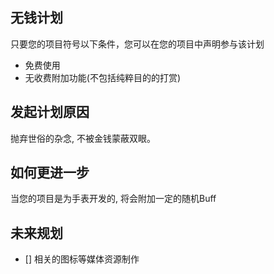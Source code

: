 ## 无钱计划

只要您的项目符号以下条件，您可以在您的项目中声明参与该计划

- 免费使用
- 无收费附加功能(不包括纯粹目的的打赏)

## 发起计划原因

抛弃世俗的杂念, 不被金钱蒙蔽双眼。

## 如何更进一步

当您的项目是为手表开发的, 将会附加一定的随机Buff

## 未来规划

- [] 相关的图标等媒体资源制作
